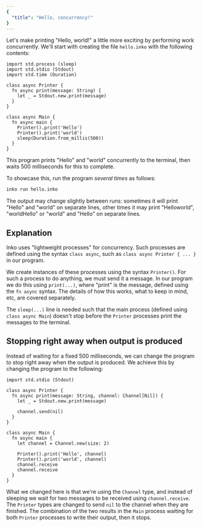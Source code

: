 ```yaml
---
{
  "title": "Hello, concurrency!"
}
---
```


Let's make printing "Hello, world!" a little more exciting by performing work
concurrently. We'll start with creating the file `hello.inko` with the following
contents:

```inko
import std.process (sleep)
import std.stdio (Stdout)
import std.time (Duration)

class async Printer {
  fn async print(message: String) {
    let _ = Stdout.new.print(message)
  }
}

class async Main {
  fn async main {
    Printer().print('Hello')
    Printer().print('world')
    sleep(Duration.from_millis(500))
  }
}
```

This program prints "Hello" and "world" concurrently to the terminal, then waits
500 milliseconds for this to complete.

To showcase this, run the program _several times_ as follows:

```bash
inko run hello.inko
```

The output may change slightly between runs: sometimes it will print "Hello" and
"world" on separate lines, other times it may print "Helloworld", "worldHello"
or "world" and "Hello" on separate lines.

## Explanation

Inko uses "lightweight processes" for concurrency. Such processes are defined
using the syntax `class async`, such as `class async Printer { ... }` in our
program.

We create instances of these processes using the syntax `Printer()`. For such a
process to do anything, we must send it a message. In our program we do this
using `print(...)`, where "print" is the message, defined using the `fn async`
syntax. The details of how this works, what to keep in mind, etc, are covered
separately.

The `sleep(...)` line is needed such that the main process (defined using
`class async Main`) doesn't stop before the `Printer` processes print the
messages to the terminal.

## Stopping right away when output is produced

Instead of waiting for a fixed 500 milliseconds, we can change the program to
stop right away when the output is produced. We achieve this by changing the
program to the following:

```inko
import std.stdio (Stdout)

class async Printer {
  fn async print(message: String, channel: Channel[Nil]) {
    let _ = Stdout.new.print(message)

    channel.send(nil)
  }
}

class async Main {
  fn async main {
    let channel = Channel.new(size: 2)

    Printer().print('Hello', channel)
    Printer().print('world', channel)
    channel.receive
    channel.receive
  }
}
```

What we changed here is that we're using the `Channel` type, and instead of
sleeping we wait for two messages to be received using `channel.receive`. The
`Printer` types are changed to send `nil` to the channel when they are finished.
The combination of the two results in the `Main` process waiting for both
`Printer` processes to write their output, then it stops.
